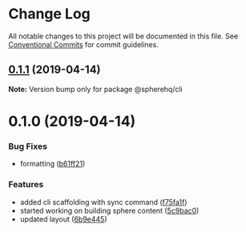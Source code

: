 # Change Log

All notable changes to this project will be documented in this file.
See [Conventional Commits](https://conventionalcommits.org) for commit guidelines.

## [0.1.1](https://github.com/spherehq/sphere/compare/@spherehq/cli@0.1.0...@spherehq/cli@0.1.1) (2019-04-14)

**Note:** Version bump only for package @spherehq/cli





# 0.1.0 (2019-04-14)


### Bug Fixes

* formatting ([b61ff21](https://github.com/spherehq/sphere/commit/b61ff21))


### Features

* added cli scaffolding with sync command ([f75fa1f](https://github.com/spherehq/sphere/commit/f75fa1f))
* started working on building sphere content ([5c9bac0](https://github.com/spherehq/sphere/commit/5c9bac0))
* updated layout ([6b9e445](https://github.com/spherehq/sphere/commit/6b9e445))
